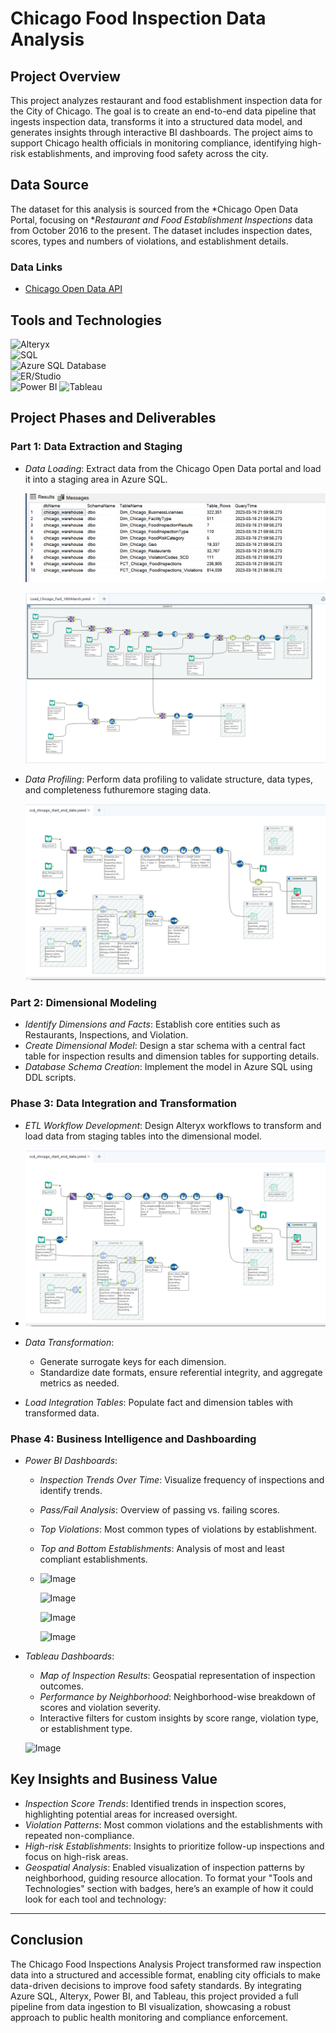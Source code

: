 # Chicago Food Inspection Data Analysis

## Project Overview
This project analyzes restaurant and food establishment inspection data for the City of Chicago. The goal is to create an end-to-end data pipeline that ingests inspection data, transforms it into a structured data model, and generates insights through interactive BI dashboards. The project aims to support Chicago health officials in monitoring compliance, identifying high-risk establishments, and improving food safety across the city.

## Data Source
The dataset for this analysis is sourced from the *Chicago Open Data Portal, focusing on **Restaurant and Food Establishment Inspections* data from October 2016 to the present. The dataset includes inspection dates, scores, types and numbers of violations, and establishment details.

### Data Links
- [Chicago Open Data API](https://data.cityofchicago.org/resource/4ijn-s7e5.csv)


## Tools and Technologies

 ![Alteryx](https://img.shields.io/badge/Alteryx-0066CC?style=for-the-badge&logo=alteryx&logoColor=white)  
 ![SQL](https://img.shields.io/badge/SQL-4479A1?style=for-the-badge&logo=MySQL&logoColor=white)  
 ![Azure SQL Database](https://img.shields.io/badge/Azure_SQL-0089D6?style=for-the-badge&logo=Microsoft-Azure&logoColor=white)  
 ![ER/Studio](https://img.shields.io/badge/ER%2FStudio-0056D2?style=for-the-badge&logo=data-modeling&logoColor=white)  
 ![Power BI](https://img.shields.io/badge/Power_BI-F2C811?style=for-the-badge&logo=power-bi&logoColor=black)
 ![Tableau](https://img.shields.io/badge/Tableau-E97627?style=for-the-badge&logo=tableau&logoColor=white)  


## Project Phases and Deliverables

### Part 1: Data Extraction and Staging
- *Data Loading*: Extract data from the Chicago Open Data portal and load it into a staging area in Azure SQL.
  
  ![counts](https://github.com/RutujaMore1706/Chicago-Food-Inspection-Data-Analysis/blob/main/Data%20staging/Chicaago%20-%20Part3/Screenshots/No.Of%20Records.png)
  
  ![Facts Model Loading](https://github.com/RutujaMore1706/Chicago-Food-Inspection-Data-Analysis/blob/main/Data%20staging/Chicaago%20-%20Part3/Screenshots/Load_Chicago_Fact.png)

- *Data Profiling*: Perform data profiling to validate structure, data types, and completeness futhuremore staging data.

  ![Image](https://github.com/RutujaMore1706/Chicago-Food-Inspection-Data-Analysis/blob/main/Data%20staging/Chicaago%20-%20Part3/Screenshots/scd_chicago.png)

### Part 2: Dimensional Modeling
- *Identify Dimensions and Facts*: Establish core entities such as Restaurants, Inspections, and Violation.
- *Create Dimensional Model*: Design a star schema with a central fact table for inspection results and dimension tables for supporting details.
- *Database Schema Creation*: Implement the model in Azure SQL using DDL scripts.

### Phase 3: Data Integration and Transformation
- *ETL Workflow Development*: Design Alteryx workflows to transform and load data from staging tables into the dimensional model.
- 
   ![Image](https://github.com/RutujaMore1706/Chicago-Food-Inspection-Data-Analysis/blob/main/Data%20staging/Chicaago%20-%20Part3/Screenshots/scd_chicago.png)
  
- *Data Transformation*:
  - Generate surrogate keys for each dimension.
  - Standardize date formats, ensure referential integrity, and aggregate metrics as needed.
- *Load Integration Tables*: Populate fact and dimension tables with transformed data.

### Phase 4: Business Intelligence and Dashboarding

- *Power BI Dashboards*:
  - *Inspection Trends Over Time*: Visualize frequency of inspections and identify trends.
  - *Pass/Fail Analysis*: Overview of passing vs. failing scores.
  - *Top Violations*: Most common types of violations by establishment.
  - *Top and Bottom Establishments*: Analysis of most and least compliant establishments.
  - 
    ![Image](https://github.com/RutujaMore1706/Chicago-Food-Inspection-Data-Analysis/blob/main/Data%20Visualization/Screenshot%202024-11-08%20at%208.27.59%E2%80%AFAM.png)
    
    ![Image](https://github.com/RutujaMore1706/Chicago-Food-Inspection-Data-Analysis/blob/main/Data%20Visualization/Screenshot%202024-11-08%20at%208.28.07%E2%80%AFAM.png)

    ![Image](https://github.com/RutujaMore1706/Chicago-Food-Inspection-Data-Analysis/blob/main/Data%20Visualization/Screenshot%202024-11-08%20at%208.28.30%E2%80%AFAM.png)
    
    ![Image](https://github.com/RutujaMore1706/Chicago-Food-Inspection-Data-Analysis/blob/main/Data%20Visualization/Screenshot%202024-11-08%20at%208.28.22%E2%80%AFAM.png)

    
- *Tableau Dashboards*:
  - *Map of Inspection Results*: Geospatial representation of inspection outcomes.
  - *Performance by Neighborhood*: Neighborhood-wise breakdown of scores and violation severity.
  - Interactive filters for custom insights by score range, violation type, or establishment type.
 
  ![Image](https://raw.githubusercontent.com/RutujaMore1706/Chicago-Food-Inspection-Data-Analysis/main/Data%20Visualization/Screenshot%202024-11-07%20at%2011.01.33%E2%80%AFPM.png)

## Key Insights and Business Value
- *Inspection Score Trends*: Identified trends in inspection scores, highlighting potential areas for increased oversight.
- *Violation Patterns*: Most common violations and the establishments with repeated non-compliance.
- *High-risk Establishments*: Insights to prioritize follow-up inspections and focus on high-risk areas.
- *Geospatial Analysis*: Enabled visualization of inspection patterns by neighborhood, guiding resource allocation.
To format your "Tools and Technologies" section with badges, here’s an example of how it could look for each tool and technology:

---

## Conclusion
The Chicago Food Inspections Analysis Project transformed raw inspection data into a structured and accessible format, enabling city officials to make data-driven decisions to improve food safety standards. By integrating Azure SQL, Alteryx, Power BI, and Tableau, this project provided a full pipeline from data ingestion to BI visualization, showcasing a robust approach to public health monitoring and compliance enforcement.
